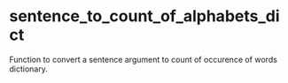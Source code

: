 # sentence_to_count_of_alphabets_dict

Function to convert a sentence argument to count of occurence of words dictionary. 
